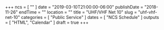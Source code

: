+++
ncs = [ "" ]
date = "2019-03-10T21:00:00-06:00"
publishDate = "2018-11-26"
endTime = ""
location = ""
title = "UHF/VHF Net 10"
slug = "uhf-vhf-net-10"
categories = [ "Public Service" ]
dates = [ "NCS Schedule" ]
outputs = [ "HTML", "Calendar" ]
draft = true
+++
